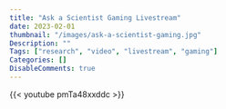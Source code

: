 ```yaml
---
title: "Ask a Scientist Gaming Livestream"
date: 2023-02-01
thumbnail: "/images/ask-a-scientist-gaming.jpg"
Description: ""
Tags: ["research", "video", "livestream", "gaming"]
Categories: []
DisableComments: true
---
```


{{< youtube pmTa48xxddc >}}
